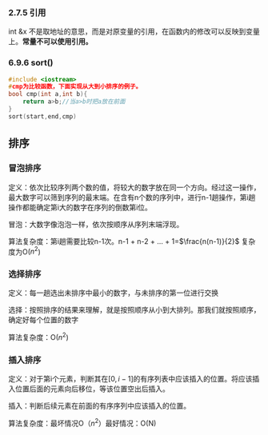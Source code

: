 ---
---


### 2.7.5 引用
int &x 不是取地址的意思，而是对原变量的引用，在函数内的修改可以反映到变量上。**常量不可以使用引用。**
### 6.9.6 sort()
```C++
#include <iostream>
#cmp为比较函数，下面实现从大到小排序的例子。
bool cmp(int a,int b){
	return a>b;//当a>b时把a放在前面
}
sort(start,end,cmp)

```


## 排序

### 冒泡排序

定义：依次比较序列两个数的值，将较大的数字放在同一个方向。经过这一操作，最大数字可以筛到序列的最末端。在含有n个数的序列中，进行n-1趟操作，第i趟操作都能确定第i大的数字在序列的倒数第i位。

冒泡：大数字像泡泡一样，依次按顺序从序列末端浮现。

算法复杂度：第i趟需要比较n-1次。n-1 + n-2 + ... + 1=$\frac{n(n-1)}{2}$  复杂度为O($n^2$)

### 选择排序

定义：每一趟选出未排序中最小的数字，与未排序的第一位进行交换

选择：按照排序的结果来理解，就是按照顺序从小到大排列。那我们就按照顺序，确定好每个位置的数字

算法复杂度：O($n^2$)

### 插入排序

定义：对于第i个元素，判断其在$[0,i-1]$的有序列表中应该插入的位置。将应该插入位置后面的元素向后移位，等该位置空出后插入。

插入：判断后续元素在前面的有序序列中应该插入的位置。

算法复杂度：最坏情况O（$n^2$）最好情况：O(N)